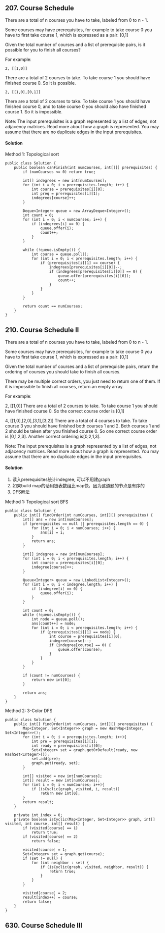 ## 207. Course Schedule
There are a total of n courses you have to take, labeled from 0 to n - 1.

Some courses may have prerequisites, for example to take course 0 you have to first take course 1, which is expressed as a pair: [0,1]

Given the total number of courses and a list of prerequisite pairs, is it possible for you to finish all courses?

For example:
~~~
2, [[1,0]]
~~~
There are a total of 2 courses to take. To take course 1 you should have finished course 0. So it is possible.

~~~
2, [[1,0],[0,1]]
~~~
There are a total of 2 courses to take. To take course 1 you should have finished course 0, and to take course 0 you should also have finished course 1. So it is impossible.

Note:
The input prerequisites is a graph represented by a list of edges, not adjacency matrices. Read more about how a graph is represented.
You may assume that there are no duplicate edges in the input prerequisites.

#### Solution
Method 1: Topological sort
~~~
public class Solution {
    public boolean canFinish(int numCourses, int[][] prerequisites) {
        if (numCourses <= 0) return true;

        int[] indegrees = new int[numCourses];
        for (int i = 0; i < prerequisites.length; i++) {
            int course = prerequisites[i][0];
            int preq = prerequisites[i][1];
            indegrees[course]++;
        }

        Deque<Integer> queue = new ArrayDeque<Integer>();
        int count = 0;
        for (int i = 0; i < numCourses; i++) {
            if (indegrees[i] == 0) {
                queue.offer(i);
                count++;
            }
        }

        while (!queue.isEmpty()) {
            int course = queue.poll();
            for (int i = 0; i < prerequisites.length; i++) {
                if (prerequisites[i][1] == course) {
                    indegrees[prerequisites[i][0]]--;
                    if (indegrees[prerequisites[i][0]] == 0) {
                        queue.offer(prerequisites[i][0]);
                        count++;
                    }
                }
            }
        }

        return count == numCourses;
    }
}
~~~

## 210. Course Schedule II
There are a total of n courses you have to take, labeled from 0 to n - 1.

Some courses may have prerequisites, for example to take course 0 you have to first take course 1, which is expressed as a pair: [0,1]

Given the total number of courses and a list of prerequisite pairs, return the ordering of courses you should take to finish all courses.

There may be multiple correct orders, you just need to return one of them. If it is impossible to finish all courses, return an empty array.

For example:

2, [[1,0]]
There are a total of 2 courses to take. To take course 1 you should have finished course 0. So the correct course order is [0,1]

4, [[1,0],[2,0],[3,1],[3,2]]
There are a total of 4 courses to take. To take course 3 you should have finished both courses 1 and 2. Both courses 1 and 2 should be taken after you finished course 0. So one correct course order is [0,1,2,3]. Another correct ordering is[0,2,1,3].

Note:
The input prerequisites is a graph represented by a list of edges, not adjacency matrices. Read more about how a graph is represented.
You may assume that there are no duplicate edges in the input prerequisites.

#### Solution
1. 读入prerequisites统计indegree, 可以不用建graph
2. 如果build map的话用链表数组比map快，因为这道题的节点是有序的
3. DFS解法

Method 1: Topological sort BFS
~~~
public class Solution {
    public int[] findOrder(int numCourses, int[][] prerequisites) {
        int[] ans = new int[numCourses];
        if (prerequisites == null || prerequisites.length == 0) {
            for (int i = 0; i < numCourses; i++) {
                ans[i] = i;
            }
            return ans;
        }

        int[] indegree = new int[numCourses];
        for (int i = 0; i < prerequisites.length; i++) {
            int course = prerequisites[i][0];
            indegree[course]++;
        }

        Queue<Integer> queue = new LinkedList<Integer>();
        for (int i = 0; i < indegree.length; i++) {
            if (indegree[i] == 0) {
                queue.offer(i);
            }
        }

        int count = 0;
        while (!queue.isEmpty()) {
            int node = queue.poll();
            ans[count++] = node;
            for (int i = 0; i < prerequisites.length; i++) {
                if (prerequisites[i][1] == node) {
                    int course = prerequisites[i][0];
                    indegree[course]--;
                    if (indegree[course] == 0) {
                        queue.offer(course);
                    }
                }
            }
        }

        if (count != numCourses) {
            return new int[0];
        }

        return ans;
    }
}
~~~

Method 2: 3-Color DFS
~~~
public class Solution {
    public int[] findOrder(int numCourses, int[][] prerequisites) {
        Map<Integer, Set<Integer>> graph = new HashMap<Integer, Set<Integer>>();
        for (int i = 0; i < prerequisites.length; i++){
            int pre = prerequisites[i][1];
            int ready = prerequisites[i][0];
            Set<Integer> set = graph.getOrDefault(ready, new HashSet<Integer>());
            set.add(pre);
            graph.put(ready, set);
        }

        int[] visited = new int[numCourses];
        int[] result = new int[numCourses];
        for (int i = 0; i < numCourses; i++){
            if (isCyclic(graph, visited, i, result))
                return new int[0];
        }
        return result;
    }

    private int index = 0;
    private boolean isCyclic(Map<Integer, Set<Integer>> graph, int[] visited, int course, int[] result) {
        if (visited[course] == 1)
            return true;
        if (visited[course] == 2)
            return false;

        visited[course] = 1;
        Set<Integer> set = graph.get(course);
        if (set != null) {
            for (int neighbor : set) {
                if (isCyclic(graph, visited, neighbor, result)) {
                    return true;
                }
            }
        }

        visited[course] = 2;
        result[index++] = course;
        return false;
    }
}
~~~


## 630. Course Schedule III
